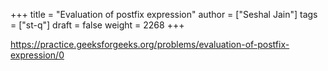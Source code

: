 +++
title = "Evaluation of postfix expression"
author = ["Seshal Jain"]
tags = ["st-q"]
draft = false
weight = 2268
+++

<https://practice.geeksforgeeks.org/problems/evaluation-of-postfix-expression/0>
